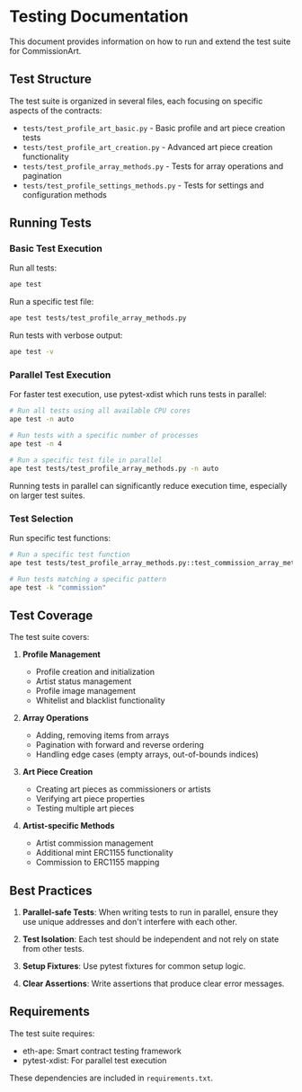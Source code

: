 # Testing Documentation

This document provides information on how to run and extend the test suite for CommissionArt.

## Test Structure

The test suite is organized in several files, each focusing on specific aspects of the contracts:

- `tests/test_profile_art_basic.py` - Basic profile and art piece creation tests
- `tests/test_profile_art_creation.py` - Advanced art piece creation functionality
- `tests/test_profile_array_methods.py` - Tests for array operations and pagination
- `tests/test_profile_settings_methods.py` - Tests for settings and configuration methods

## Running Tests

### Basic Test Execution

Run all tests:

```bash
ape test
```

Run a specific test file:

```bash
ape test tests/test_profile_array_methods.py
```

Run tests with verbose output:

```bash
ape test -v
```

### Parallel Test Execution

For faster test execution, use pytest-xdist which runs tests in parallel:

```bash
# Run all tests using all available CPU cores
ape test -n auto

# Run tests with a specific number of processes
ape test -n 4

# Run a specific test file in parallel
ape test tests/test_profile_array_methods.py -n auto
```

Running tests in parallel can significantly reduce execution time, especially on larger test suites.

### Test Selection

Run specific test functions:

```bash
# Run a specific test function
ape test tests/test_profile_array_methods.py::test_commission_array_methods

# Run tests matching a specific pattern
ape test -k "commission"
```

## Test Coverage

The test suite covers:

1. **Profile Management**
   - Profile creation and initialization
   - Artist status management
   - Profile image management
   - Whitelist and blacklist functionality

2. **Array Operations**
   - Adding, removing items from arrays
   - Pagination with forward and reverse ordering
   - Handling edge cases (empty arrays, out-of-bounds indices)

3. **Art Piece Creation**
   - Creating art pieces as commissioners or artists
   - Verifying art piece properties
   - Testing multiple art pieces

4. **Artist-specific Methods**
   - Artist commission management
   - Additional mint ERC1155 functionality
   - Commission to ERC1155 mapping

## Best Practices

1. **Parallel-safe Tests**: When writing tests to run in parallel, ensure they use unique addresses and don't interfere with each other.

2. **Test Isolation**: Each test should be independent and not rely on state from other tests.

3. **Setup Fixtures**: Use pytest fixtures for common setup logic.

4. **Clear Assertions**: Write assertions that produce clear error messages.

## Requirements

The test suite requires:

- eth-ape: Smart contract testing framework
- pytest-xdist: For parallel test execution

These dependencies are included in `requirements.txt`. 